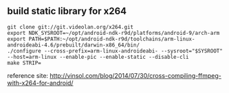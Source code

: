 ## build static library for x264


```
git clone git://git.videolan.org/x264.git
export NDK_SYSROOT=~/opt/android-ndk-r9d/platforms/android-9/arch-arm
export PATH=$PATH:~/opt/android-ndk-r9d/toolchains/arm-linux-androideabi-4.6/prebuilt/darwin-x86_64/bin/
./configure --cross-prefix=arm-linux-androideabi- --sysroot="$SYSROOT" --host=arm-linux --enable-pic --enable-static --disable-cli
make STRIP=
```

reference site: http://vinsol.com/blog/2014/07/30/cross-compiling-ffmpeg-with-x264-for-android/ 


